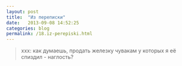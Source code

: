```yaml
---
layout: post
title:  "Из переписки"
date:   2013-09-08 14:52:25
categories: blog
permalink: /18.iz-perepiski.html
---
```


> xxx: как думаешь, продать железку чувакам у которых я её спиздил - наглость?